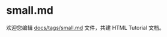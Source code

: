 small.md
===

欢迎您编辑 <a target="__blank" href="https://github.com/jaywcjlove/html-tutorial/blob/main/docs/tags/small.md">docs/tags/small.md</a> 文件，共建 HTML Tutorial 文档。
